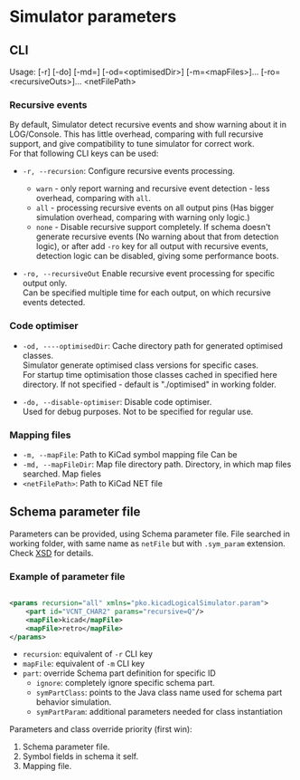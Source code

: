 # Simulator parameters

## CLI

Usage:  [-r] [-do] [-md=<mapFileDir>] [-od=\<optimisedDir>] [-m=\<mapFiles>]... [-ro=\<recursiveOuts>]... \<netFilePath\>

### Recursive events

By default, Simulator detect recursive events and show warning about it in LOG/Console.
This has little overhead, comparing with full recursive support, and give compatibility to tune simulator for correct work.  
For that following CLI keys can be used:

[//]: # (Fixme redefine recurseve parameters, sym_params - include unit subtag description)

* `-r, --recursion`: Configure recursive events processing.
  * `warn` - only report warning and recursive event detection - less overhead, comparing with `all`.
  * `all` - processing recursive events on all output pins (Has bigger simulation overhead, comparing with warning only logic.)
  * `none` - Disable recursive support completely. If schema doesn't generate recursive events (No warning about that from detection logic),
    or after add `-ro` key for all output with recursive events, detection logic can be disabled,
    giving some performance boots.

* `-ro, --recursiveOut` Enable recursive event processing for specific output only.  
  Can be specified multiple time for each output, on which recursive events detected.

### Code optimiser

- `-od, ----optimisedDir`: Cache directory path for generated optimised classes.  
  Simulator generate optimised class versions for specific cases.  
  For startup time optimisation those classes cached in specified here directory.
  If not specified - default is "./optimised" in working folder.

- `-do, --disable-optimiser`: Disable code optimiser.  
  Used for debug purposes. Not to be specified for regular use.

### Mapping files

- `-m, --mapFile`: Path to KiCad symbol mapping file
  Can be
- `-md, --mapFileDir`: Map file directory path.
  Directory, in which map files searched. Map fieles
- `<netFilePath>`: Path to KiCad NET file

## Schema parameter file

Parameters can be provided, using Schema parameter file. File searched in working folder, with same name as `netFile` but with `.sym_param` extension.  
Check [XSD](paramFile.xsd) for details.

### Example of parameter file

```xml

<params recursion="all" xmlns="pko.kicadLogicalSimulator.param">
	<part id="VCNT_CHAR2" params="recursive=Q"/>
	<mapFile>kicad</mapFile>
	<mapFile>retro</mapFile>
</params>
```

- `recursion`: equivalent of `-r` CLI key
- `mapFile`: equivalent of `-m` CLI key
- `part`: override Schema part definition for specific ID
    - `ignore`: completely ignore specific schema part.
    - `symPartClass`: points to the Java class name used for schema part behavior simulation.
    - `symPartParam`: additional parameters needed for class instantiation

Parameters and class override priority (first win):

1) Schema parameter file.
2) Symbol fields in schema it self.
3) Mapping file.